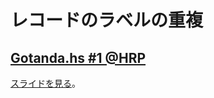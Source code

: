 # レコードのラベルの重複

## [Gotanda.hs #1 @HRP](https://herp-inc.connpass.com/event/153651/)

[スライドを見る](https://gitpitch.com/kakkun61/gitpitch?p=gotanda.hs-1)。
